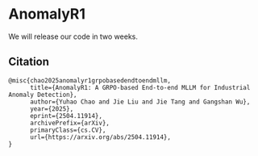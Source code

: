# AnomalyR1


We will release our code in two weeks.


## Citation

```bibletex
@misc{chao2025anomalyr1grpobasedendtoendmllm,
      title={AnomalyR1: A GRPO-based End-to-end MLLM for Industrial Anomaly Detection}, 
      author={Yuhao Chao and Jie Liu and Jie Tang and Gangshan Wu},
      year={2025},
      eprint={2504.11914},
      archivePrefix={arXiv},
      primaryClass={cs.CV},
      url={https://arxiv.org/abs/2504.11914}, 
}
```

